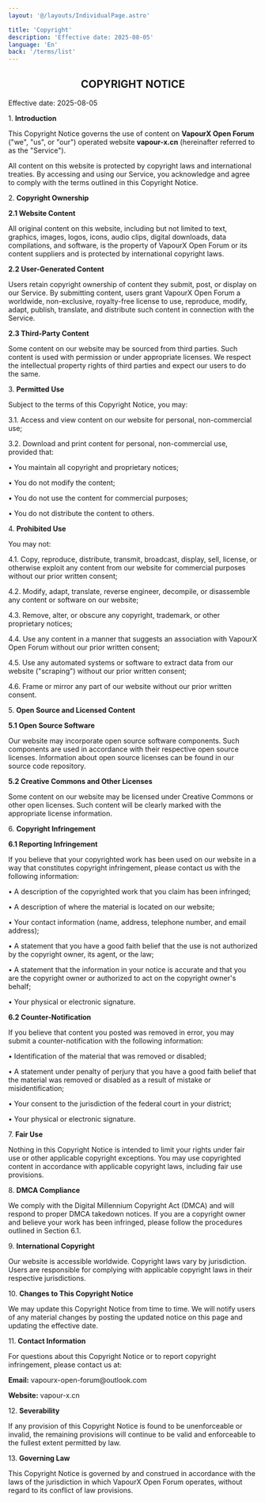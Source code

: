 ```yaml
---
layout: '@/layouts/IndividualPage.astro'

title: 'Copyright'
description: 'Effective date: 2025-08-05'
language: 'En'
back: '/terms/list'
---
```


<h2 style="text-align: center;"><b>COPYRIGHT NOTICE</b></h2>

<p>Effective date: 2025-08-05</p>

<p>1. <b>Introduction</b></p>

<p>This Copyright Notice governs the use of content on <b>VapourX Open Forum</b> ("we", "us", or "our") operated website <b>vapour-x.cn</b> (hereinafter referred to as the "Service").</p>

<p>All content on this website is protected by copyright laws and international treaties. By accessing and using our Service, you acknowledge and agree to comply with the terms outlined in this Copyright Notice.</p>

<p>2. <b>Copyright Ownership</b></p>

<p><b>2.1 Website Content</b></p>
<p>All original content on this website, including but not limited to text, graphics, images, logos, icons, audio clips, digital downloads, data compilations, and software, is the property of VapourX Open Forum or its content suppliers and is protected by international copyright laws.</p>

<p><b>2.2 User-Generated Content</b></p>
<p>Users retain copyright ownership of content they submit, post, or display on our Service. By submitting content, users grant VapourX Open Forum a worldwide, non-exclusive, royalty-free license to use, reproduce, modify, adapt, publish, translate, and distribute such content in connection with the Service.</p>

<p><b>2.3 Third-Party Content</b></p>
<p>Some content on our website may be sourced from third parties. Such content is used with permission or under appropriate licenses. We respect the intellectual property rights of third parties and expect our users to do the same.</p>

<p>3. <b>Permitted Use</b></p>

<p>Subject to the terms of this Copyright Notice, you may:</p>

<p>3.1. Access and view content on our website for personal, non-commercial use;</p>
<p>3.2. Download and print content for personal, non-commercial use, provided that:</p>
<p>• You maintain all copyright and proprietary notices;</p>
<p>• You do not modify the content;</p>
<p>• You do not use the content for commercial purposes;</p>
<p>• You do not distribute the content to others.</p>

<p>4. <b>Prohibited Use</b></p>

<p>You may not:</p>

<p>4.1. Copy, reproduce, distribute, transmit, broadcast, display, sell, license, or otherwise exploit any content from our website for commercial purposes without our prior written consent;</p>
<p>4.2. Modify, adapt, translate, reverse engineer, decompile, or disassemble any content or software on our website;</p>
<p>4.3. Remove, alter, or obscure any copyright, trademark, or other proprietary notices;</p>
<p>4.4. Use any content in a manner that suggests an association with VapourX Open Forum without our prior written consent;</p>
<p>4.5. Use any automated systems or software to extract data from our website ("scraping") without our prior written consent;</p>
<p>4.6. Frame or mirror any part of our website without our prior written consent.</p>

<p>5. <b>Open Source and Licensed Content</b></p>

<p><b>5.1 Open Source Software</b></p>
<p>Our website may incorporate open source software components. Such components are used in accordance with their respective open source licenses. Information about open source licenses can be found in our source code repository.</p>

<p><b>5.2 Creative Commons and Other Licenses</b></p>
<p>Some content on our website may be licensed under Creative Commons or other open licenses. Such content will be clearly marked with the appropriate license information.</p>

<p>6. <b>Copyright Infringement</b></p>

<p><b>6.1 Reporting Infringement</b></p>
<p>If you believe that your copyrighted work has been used on our website in a way that constitutes copyright infringement, please contact us with the following information:</p>

<p>• A description of the copyrighted work that you claim has been infringed;</p>
<p>• A description of where the material is located on our website;</p>
<p>• Your contact information (name, address, telephone number, and email address);</p>
<p>• A statement that you have a good faith belief that the use is not authorized by the copyright owner, its agent, or the law;</p>
<p>• A statement that the information in your notice is accurate and that you are the copyright owner or authorized to act on the copyright owner's behalf;</p>
<p>• Your physical or electronic signature.</p>

<p><b>6.2 Counter-Notification</b></p>
<p>If you believe that content you posted was removed in error, you may submit a counter-notification with the following information:</p>

<p>• Identification of the material that was removed or disabled;</p>
<p>• A statement under penalty of perjury that you have a good faith belief that the material was removed or disabled as a result of mistake or misidentification;</p>
<p>• Your consent to the jurisdiction of the federal court in your district;</p>
<p>• Your physical or electronic signature.</p>

<p>7. <b>Fair Use</b></p>

<p>Nothing in this Copyright Notice is intended to limit your rights under fair use or other applicable copyright exceptions. You may use copyrighted content in accordance with applicable copyright laws, including fair use provisions.</p>

<p>8. <b>DMCA Compliance</b></p>

<p>We comply with the Digital Millennium Copyright Act (DMCA) and will respond to proper DMCA takedown notices. If you are a copyright owner and believe your work has been infringed, please follow the procedures outlined in Section 6.1.</p>

<p>9. <b>International Copyright</b></p>

<p>Our website is accessible worldwide. Copyright laws vary by jurisdiction. Users are responsible for complying with applicable copyright laws in their respective jurisdictions.</p>

<p>10. <b>Changes to This Copyright Notice</b></p>

<p>We may update this Copyright Notice from time to time. We will notify users of any material changes by posting the updated notice on this page and updating the effective date.</p>

<p>11. <b>Contact Information</b></p>

<p>For questions about this Copyright Notice or to report copyright infringement, please contact us at:</p>

<p><b>Email:</b> vapourx-open-forum@outlook.com</p>
<p><b>Website:</b> vapour-x.cn</p>

<p>12. <b>Severability</b></p>

<p>If any provision of this Copyright Notice is found to be unenforceable or invalid, the remaining provisions will continue to be valid and enforceable to the fullest extent permitted by law.</p>

<p>13. <b>Governing Law</b></p>

<p>This Copyright Notice is governed by and construed in accordance with the laws of the jurisdiction in which VapourX Open Forum operates, without regard to its conflict of law provisions.</p>
